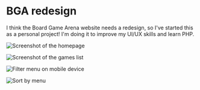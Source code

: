 # BGA redesign

I think the Board Game Arena website needs a redesign, so I've started this as a personal project! I'm doing it to improve my UI/UX skills and learn PHP.

![Screenshot of the homepage](https://github.com/federicaercole/bga-redesign/assets/126322565/ced07127-d5c5-4888-9b91-570f2bd0ec16)

![Screenshot of the games list](https://github.com/federicaercole/bga-redesign/assets/126322565/a150bfb4-a05f-4c65-87f1-4e5fa2cc13b7)

![Filter menu on mobile device](https://github.com/federicaercole/bga-redesign/assets/126322565/340748c9-01cc-4632-bc10-0fe63f90bc06)

![Sort by menu](https://github.com/federicaercole/bga-redesign/assets/126322565/ce7b1a5b-2690-4c51-9290-8a1f0bac8320)

